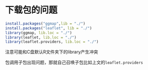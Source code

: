 # 下载包的问题

```R
install.packages("ggmap",lib = "./")
install.packages("leaflet", lib = "./")
library(ggmap, lib.loc = "./")
library(leaflet, lib.loc = "./")
library(leaflet.providers, lib.loc = "./")
```

注意可能和C盘默认R文件夹下的library产生冲突

包调用子包出现问题，那就自己召唤子包比如上文的`leaflet.providers`